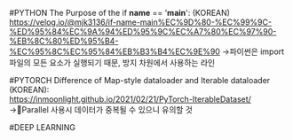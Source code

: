 #PYTHON
The Purpose of the if __name__ == '__main__': (KOREAN)  
https://velog.io/@mjk3136/if-name-main%EC%9D%80-%EC%99%9C-%ED%95%84%EC%9A%94%ED%95%9C%EC%A7%80%EC%97%90-%EB%8C%80%ED%95%B4-%EC%95%8C%EC%95%84%EB%B3%B4%EC%9E%90
->파이썬은 import 파일의 모든 요소가 실행되기 때문, 방지 차원에서 사용하는 라인  

#PYTORCH
Difference of Map-style dataloader and Iterable dataloader (KOREAN):  
https://inmoonlight.github.io/2021/02/21/PyTorch-IterableDataset/  
->Parallel 사용시 데이터가 중복될 수 있으니 유의할 것

#DEEP LEARNING

